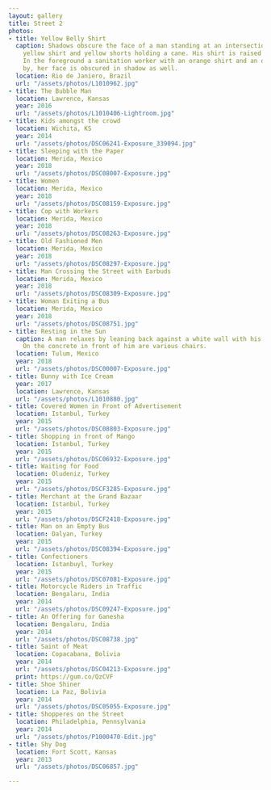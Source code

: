```yaml
---
layout: gallery
title: Street 2
photos:
- title: Yellow Belly Shirt
  caption: Shadows obscure the face of a man standing at an intersection wearing a
    yellow shirt and yellow shorts holding a cane. His shirt is raised over his belly.
    In the foreground a sanitation worker with an orange shirt and an orange hat passes
    by, her face is obscured in shadow as well.
  location: Rio de Janiero, Brazil
  url: "/assets/photos/L1010962.jpg"
- title: The Bubble Man
  location: Lawrence, Kansas
  year: 2016
  url: "/assets/photos/L1010406-Lightroom.jpg"
- title: Kids amongst the crowd
  location: Wichita, KS
  year: 2014
  url: "/assets/photos/DSC06241-Exposure_339094.jpg"
- title: Sleeping with the Paper
  location: Merida, Mexico
  year: 2018
  url: "/assets/photos/DSC08007-Exposure.jpg"
- title: Women
  location: Merida, Mexico
  year: 2018
  url: "/assets/photos/DSC08159-Exposure.jpg"
- title: Cop with Workers
  location: Merida, Mexico
  year: 2018
  url: "/assets/photos/DSC08263-Exposure.jpg"
- title: Old Fashioned Men
  location: Merida, Mexico
  year: 2018
  url: "/assets/photos/DSC08297-Exposure.jpg"
- title: Man Crossing the Street with Earbuds
  location: Merida, Mexico
  year: 2018
  url: "/assets/photos/DSC08309-Exposure.jpg"
- title: Woman Exiting a Bus
  location: Merida, Mexico
  year: 2018
  url: "/assets/photos/DSC08751.jpg"
- title: Resting in the Sun
  caption: A man relaxes by leaning back against a white wall with his eyes closed.
    On the concrete in front of him are various chairs.
  location: Tulum, Mexico
  year: 2018
  url: "/assets/photos/DSC00007-Exposure.jpg"
- title: Bunny with Ice Cream
  year: 2017
  location: Lawrence, Kansas
  url: "/assets/photos/L1010880.jpg"
- title: Covered Women in Front of Advertisement
  location: Istanbul, Turkey
  year: 2015
  url: "/assets/photos/DSC08803-Exposure.jpg"
- title: Shopping in front of Mango
  location: Istanbul, Turkey
  year: 2015
  url: "/assets/photos/DSC06932-Exposure.jpg"
- title: Waiting for Food
  location: Oludeniz, Turkey
  year: 2015
  url: "/assets/photos/DSCF3285-Exposure.jpg"
- title: Merchant at the Grand Bazaar
  location: Istanbul, Turkey
  year: 2015
  url: "/assets/photos/DSCF2418-Exposure.jpg"
- title: Man on an Empty Bus
  location: Dalyan, Turkey
  year: 2015
  url: "/assets/photos/DSC08394-Exposure.jpg"
- title: Confectioners
  location: Istanbuyl, Turkey
  year: 2015
  url: "/assets/photos/DSC07081-Exposure.jpg"
- title: Motorcycle Riders in Traffic
  location: Bengalaru, India
  year: 2014
  url: "/assets/photos/DSC09247-Exposure.jpg"
- title: An Offering for Ganesha
  location: Bengalaru, India
  year: 2014
  url: "/assets/photos/DSC08738.jpg"
- title: Saint of Meat
  location: Copacabana, Bolivia
  year: 2014
  url: "/assets/photos/DSC04213-Exposure.jpg"
  print: https://gum.co/QzCVF
- title: Shoe Shiner
  location: La Paz, Bolivia
  year: 2014
  url: "/assets/photos/DSC05055-Exposure.jpg"
- title: Shopperes on the Street
  location: Philadelphia, Pennsylvania
  year: 2014
  url: "/assets/photos/P1000470-Edit.jpg"
- title: Shy Dog
  location: Fort Scott, Kansas
  year: 2013
  url: "/assets/photos/DSC06857.jpg"

---
```

